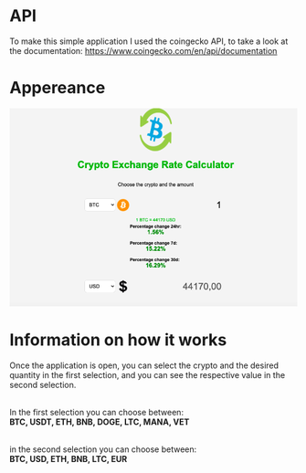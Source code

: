 # API 
To make this simple application I used the coingecko API, to take a look at the documentation:
https://www.coingecko.com/en/api/documentation

# Appereance
<div align='center'>
<img src='img/schermata.png' height= 'auto'>
</div>

# Information on how it works
Once the application is open, you can select the crypto and the desired quantity in the first selection, and you can see the respective value in the second selection.<br><br>

In the first selection you can choose between:<br>
**BTC, USDT, ETH, BNB, DOGE, LTC, MANA, VET** <br><br>

in the second selection you can choose between:<br>
**BTC, USD, ETH, BNB, LTC, EUR**
